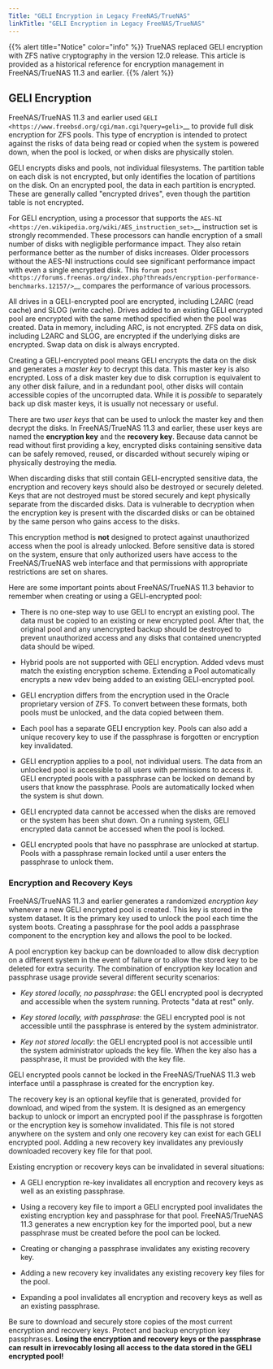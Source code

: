 ```yaml
---
Title: "GELI Encryption in Legacy FreeNAS/TrueNAS"
linkTitle: "GELI Encryption in Legacy FreeNAS/TrueNAS"
---
```


{{% alert title="Notice" color="info" %}}
TrueNAS replaced GELI encryption with ZFS native cryptography in the version 12.0 release.
This article is provided as a historical reference for encryption management in FreeNAS/TrueNAS 11.3 and earlier.
{{% /alert %}}

## GELI Encryption

FreeNAS/TrueNAS 11.3 and earlier used
`GELI <https://www.freebsd.org/cgi/man.cgi?query=geli>`__ to provide
full disk encryption for ZFS pools. This type of encryption is
intended to protect against the risks of data being read or copied when
the system is powered down, when the pool is locked, or when disks are
physically stolen.

GELI encrypts disks and pools, not individual filesystems. The partition
table on each disk is not encrypted, but only identifies the location of
partitions on the disk. On an encrypted pool, the data in each partition
is encrypted. These are generally called "encrypted drives", even though
the partition table is not encrypted.

For GELI encryption, using a processor that supports the
`AES-NI <https://en.wikipedia.org/wiki/AES_instruction_set>`__
instruction set is strongly recommended. These processors can handle
encryption of a small number of disks with negligible performance impact.
They also retain performance better as the number of disks increases.
Older processors without the AES-NI instructions could see significant
performance impact with even a single encrypted disk. This
`forum post <https://forums.freenas.org/index.php?threads/encryption-performance-benchmarks.12157/>`__
compares the performance of various processors.

All drives in a GELI-encrypted pool are encrypted, including L2ARC (read
cache) and SLOG (write cache). Drives added to an existing GELI encrypted
pool are encrypted with the same method specified when the pool was
created. Data in memory, including ARC, is not encrypted. ZFS data on
disk, including L2ARC and SLOG, are encrypted if the underlying disks
are encrypted. Swap data on disk is always encrypted.

Creating a GELI-encrypted pool means GELI encrypts the data on the disk
and generates a *master key* to decrypt this data. This master key is
also encrypted. Loss of a disk master key due to disk corruption is
equivalent to any other disk failure, and in a redundant pool, other
disks will contain accessible copies of the uncorrupted data. While it
is *possible* to separately back up disk master keys, it is usually not
necessary or useful.

There are two *user keys* that can be used to unlock the
master key and then decrypt the disks. In FreeNAS/TrueNAS 11.3 and earlier,
these user keys are named the **encryption key** and the **recovery key**.
Because data cannot be read without first providing a key, encrypted disks
containing sensitive data can be safely removed, reused, or discarded
without securely wiping or physically destroying the media.

When discarding disks that still contain GELI-encrypted sensitive data,
the encryption and recovery keys should also be destroyed or securely
deleted. Keys that are not destroyed must be stored securely and kept
physically separate from the discarded disks. Data is vulnerable to
decryption when the encryption key is present with the discarded disks
or can be obtained by the same person who gains access to the disks.

This encryption method is **not** designed to protect against
unauthorized access when the pool is already unlocked. Before sensitive
data is stored on the system, ensure that only authorized users have
access to the FreeNAS/TrueNAS web interface and that permissions with
appropriate restrictions are set on shares.

Here are some important points about FreeNAS/TrueNAS 11.3 behavior to
remember when creating or using a GELI-encrypted pool:

* There is no one-step way to use GELI to encrypt an existing pool. The
  data must be copied to an existing or new encrypted pool. After that,
  the original pool and any unencrypted backup should be destroyed to
  prevent unauthorized access and any disks that contained unencrypted
  data should be wiped.

* Hybrid pools are not supported with GELI encryption. Added vdevs must
  match the existing encryption scheme. Extending a Pool automatically
  encrypts a new vdev being added to an existing GELI-encrypted pool.

* GELI encryption differs from the encryption used in the Oracle
  proprietary version of ZFS. To convert between these formats, both
  pools must be unlocked, and the data copied between them.

* Each pool has a separate GELI encryption key. Pools can also add a
  unique recovery key to use if the passphrase is forgotten or
  encryption key invalidated.

* GELI encryption applies to a pool, not individual users. The data
  from an unlocked pool is accessible to all users with permissions to
  access it. GELI encrypted pools with a passphrase can be locked on
  demand by users that know the passphrase. Pools are automatically
  locked when the system is shut down.

* GELI encrypted data cannot be accessed when the disks are removed or
  the system has been shut down. On a running system, GELI encrypted
  data cannot be accessed when the pool is locked.

* GELI encrypted pools that have no passphrase are unlocked at startup.
  Pools with a passphrase remain locked until a user enters the
  passphrase to unlock them.

### Encryption and Recovery Keys

FreeNAS/TrueNAS 11.3 and earlier generates a randomized *encryption key*
whenever a new GELI encrypted pool is created. This key is stored in the
system dataset. It is the primary key used to unlock the pool each time
the system boots. Creating a passphrase for the pool adds a passphrase
component to the encryption key and allows the pool to be locked.

A pool encryption key backup can be downloaded to allow disk decryption
on a different system in the event of failure or to allow the stored key
to be deleted for extra security. The combination of encryption key
location and passphrase usage provide several different security
scenarios:

* *Key stored locally, no passphrase*: the GELI encrypted pool is
  decrypted and accessible when the system running. Protects
  "data at rest" only.

* *Key stored locally, with passphrase*: the GELI encrypted pool is not
  accessible until the passphrase is entered by the system
  administrator.

* *Key not stored locally*: the GELI encrypted pool is not accessible
  until the system administrator uploads the key file. When the
  key also has a passphrase, it must be provided with the key file.

GELI encrypted pools cannot be locked in the FreeNAS/TrueNAS 11.3 web
interface until a passphrase is created for the encryption key.

The recovery key is an optional keyfile that is generated, provided for
download, and wiped from the system. It is designed as an emergency
backup to unlock or import an encrypted pool if the passphrase is
forgotten or the encryption key is somehow invalidated. This file is
not stored anywhere on the system and only one recovery key can exist
for each GELI encrypted pool. Adding a new recovery key invalidates any
previously downloaded recovery key file for that pool.

Existing encryption or recovery keys can be invalidated in several
situations:

* A GELI encryption re-key invalidates all encryption and recovery keys as
  well as an existing passphrase.

* Using a recovery key file to import a GELI encrypted pool invalidates the
  existing encryption key and passphrase for that pool. FreeNAS/TrueNAS 11.3
  generates a new encryption key for the imported pool, but a new
  passphrase must be created before the pool can be locked.

* Creating or changing a passphrase invalidates any existing recovery
  key.

* Adding a new recovery key invalidates any existing recovery key files
  for the pool.

* Expanding a pool invalidates all encryption and recovery keys as well
  as an existing passphrase.

Be sure to download and securely store copies of the most current
encryption and recovery keys. Protect and backup encryption key
passphrases. **Losing the encryption and recovery keys or the passphrase
can result in irrevocably losing all access to the data stored in the
GELI encrypted pool!**